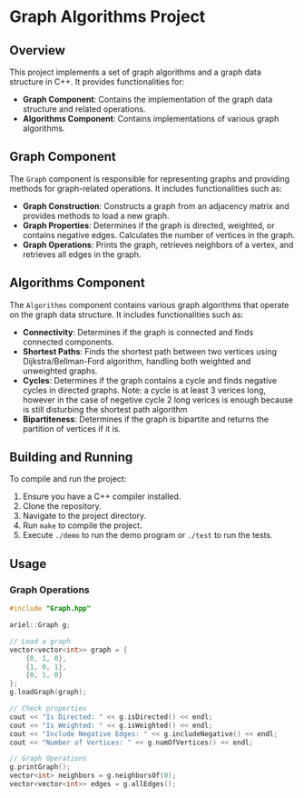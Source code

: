# Graph Algorithms Project

## Overview

This project implements a set of graph algorithms and a graph data structure in C++. It provides functionalities for:

- **Graph Component**: Contains the implementation of the graph data structure and related operations.
- **Algorithms Component**: Contains implementations of various graph algorithms.

## Graph Component

The `Graph` component is responsible for representing graphs and providing methods for graph-related operations. It includes functionalities such as:

- **Graph Construction**: Constructs a graph from an adjacency matrix and provides methods to load a new graph.
- **Graph Properties**: Determines if the graph is directed, weighted, or contains negative edges. Calculates the number of vertices in the graph.
- **Graph Operations**: Prints the graph, retrieves neighbors of a vertex, and retrieves all edges in the graph.

## Algorithms Component

The `Algorithms` component contains various graph algorithms that operate on the graph data structure. It includes functionalities such as:

- **Connectivity**: Determines if the graph is connected and finds connected components.
- **Shortest Paths**: Finds the shortest path between two vertices using Dijkstra/Bellman-Ford algorithm, handling both weighted and unweighted graphs.
- **Cycles**: Determines if the graph contains a cycle and finds negative cycles in directed graphs. 
        Note: a cycle is at least 3 verices long, however in the case of negetive cycle 2 long verices is enough because is still disturbing the shortest path algorithm 
- **Bipartiteness**: Determines if the graph is bipartite and returns the partition of vertices if it is.

## Building and Running

To compile and run the project:

1. Ensure you have a C++ compiler installed.
2. Clone the repository.
3. Navigate to the project directory.
4. Run `make` to compile the project.
5. Execute `./demo` to run the demo program or `./test` to run the tests.

## Usage

### Graph Operations

```cpp
#include "Graph.hpp"

ariel::Graph g;

// Load a graph
vector<vector<int>> graph = {
    {0, 1, 0},
    {1, 0, 1},
    {0, 1, 0}
};
g.loadGraph(graph);

// Check properties
cout << "Is Directed: " << g.isDirected() << endl;
cout << "Is Weighted: " << g.isWeighted() << endl;
cout << "Include Negative Edges: " << g.includeNegative() << endl;
cout << "Number of Vertices: " << g.numOfVertices() << endl;

// Graph Operations
g.printGraph();
vector<int> neighbors = g.neighborsOf(0);
vector<vector<int>> edges = g.allEdges();
